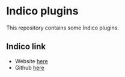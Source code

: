 # Indico plugins

This repository contains some Indico plugins.

## Indico link

- Website [here](https://getindico.io/)
- Github [here](https://github.com/indico/indico/)
